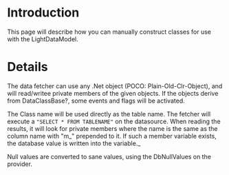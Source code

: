 # Introduction #

This page will describe how you can manually construct classes for use with the LightDataModel.


# Details #

The data fetcher can use any .Net object (POCO: Plain-Old-Clr-Object), and will read/writee private members of the given objects. If the objects derive from DataClassBase?, some events and flags will be activated.

The Class name will be used directly as the table name. The fetcher will execute a `"SELECT * FROM TABLENAME"` on the datasource. When reading the results, it will look for private members where the name is the same as the column name with "m_" prepended to it. If such a member variable exists, the database value is written into the variable._

Null values are converted to sane values, using the DbNullValues on the provider.